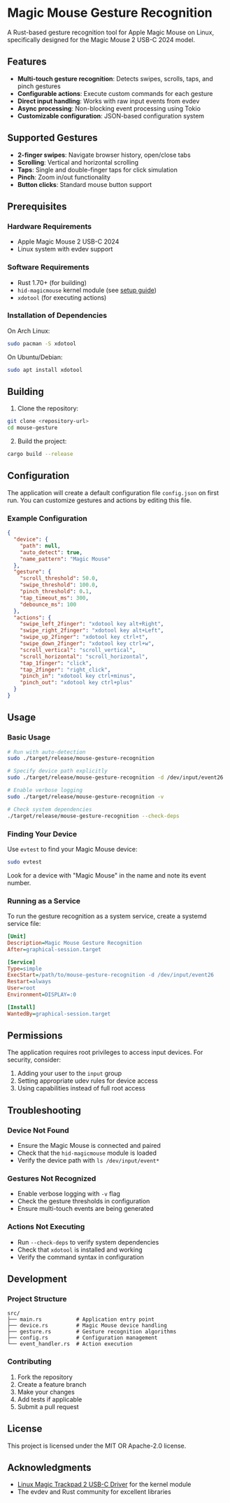# Magic Mouse Gesture Recognition

A Rust-based gesture recognition tool for Apple Magic Mouse on Linux, specifically designed for the Magic Mouse 2 USB-C 2024 model.

## Features

- **Multi-touch gesture recognition**: Detects swipes, scrolls, taps, and pinch gestures
- **Configurable actions**: Execute custom commands for each gesture
- **Direct input handling**: Works with raw input events from evdev
- **Async processing**: Non-blocking event processing using Tokio
- **Customizable configuration**: JSON-based configuration system

## Supported Gestures

- **2-finger swipes**: Navigate browser history, open/close tabs
- **Scrolling**: Vertical and horizontal scrolling
- **Taps**: Single and double-finger taps for click simulation
- **Pinch**: Zoom in/out functionality
- **Button clicks**: Standard mouse button support

## Prerequisites

### Hardware Requirements

- Apple Magic Mouse 2 USB-C 2024
- Linux system with evdev support

### Software Requirements

- Rust 1.70+ (for building)
- `hid-magicmouse` kernel module (see [setup guide](docs/apple.md))
- `xdotool` (for executing actions)

### Installation of Dependencies

On Arch Linux:

```bash
sudo pacman -S xdotool
```

On Ubuntu/Debian:

```bash
sudo apt install xdotool
```

## Building

1. Clone the repository:

```bash
git clone <repository-url>
cd mouse-gesture
```

2. Build the project:

```bash
cargo build --release
```

## Configuration

The application will create a default configuration file `config.json` on first run. You can customize gestures and actions by editing this file.

### Example Configuration

```json
{
  "device": {
    "path": null,
    "auto_detect": true,
    "name_pattern": "Magic Mouse"
  },
  "gesture": {
    "scroll_threshold": 50.0,
    "swipe_threshold": 100.0,
    "pinch_threshold": 0.1,
    "tap_timeout_ms": 300,
    "debounce_ms": 100
  },
  "actions": {
    "swipe_left_2finger": "xdotool key alt+Right",
    "swipe_right_2finger": "xdotool key alt+Left",
    "swipe_up_2finger": "xdotool key ctrl+t",
    "swipe_down_2finger": "xdotool key ctrl+w",
    "scroll_vertical": "scroll_vertical",
    "scroll_horizontal": "scroll_horizontal",
    "tap_1finger": "click",
    "tap_2finger": "right_click",
    "pinch_in": "xdotool key ctrl+minus",
    "pinch_out": "xdotool key ctrl+plus"
  }
}
```

## Usage

### Basic Usage

```bash
# Run with auto-detection
sudo ./target/release/mouse-gesture-recognition

# Specify device path explicitly
sudo ./target/release/mouse-gesture-recognition -d /dev/input/event26

# Enable verbose logging
sudo ./target/release/mouse-gesture-recognition -v

# Check system dependencies
./target/release/mouse-gesture-recognition --check-deps
```

### Finding Your Device

Use `evtest` to find your Magic Mouse device:

```bash
sudo evtest
```

Look for a device with "Magic Mouse" in the name and note its event number.

### Running as a Service

To run the gesture recognition as a system service, create a systemd service file:

```ini
[Unit]
Description=Magic Mouse Gesture Recognition
After=graphical-session.target

[Service]
Type=simple
ExecStart=/path/to/mouse-gesture-recognition -d /dev/input/event26
Restart=always
User=root
Environment=DISPLAY=:0

[Install]
WantedBy=graphical-session.target
```

## Permissions

The application requires root privileges to access input devices. For security, consider:

1. Adding your user to the `input` group
2. Setting appropriate udev rules for device access
3. Using capabilities instead of full root access

## Troubleshooting

### Device Not Found

- Ensure the Magic Mouse is connected and paired
- Check that the `hid-magicmouse` module is loaded
- Verify the device path with `ls /dev/input/event*`

### Gestures Not Recognized

- Enable verbose logging with `-v` flag
- Check the gesture thresholds in configuration
- Ensure multi-touch events are being generated

### Actions Not Executing

- Run `--check-deps` to verify system dependencies
- Check that `xdotool` is installed and working
- Verify the command syntax in configuration

## Development

### Project Structure

```
src/
├── main.rs           # Application entry point
├── device.rs         # Magic Mouse device handling
├── gesture.rs        # Gesture recognition algorithms
├── config.rs         # Configuration management
└── event_handler.rs  # Action execution
```

### Contributing

1. Fork the repository
2. Create a feature branch
3. Make your changes
4. Add tests if applicable
5. Submit a pull request

## License

This project is licensed under the MIT OR Apache-2.0 license.

## Acknowledgments

- [Linux Magic Trackpad 2 USB-C Driver](https://github.com/mr-cal/Linux-Magic-Trackpad-2-USB-C-Driver) for the kernel module
- The evdev and Rust community for excellent libraries
